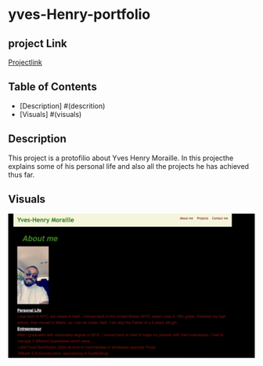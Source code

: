# yves-Henry-portfolio

## project Link

[Projectlink](https://ymoraille88.github.io/yves-Henry-portfolio/)

## Table of Contents
- [Description] #(descrition)
- [Visuals] #(visuals)

## Description
This project is a protofilio about Yves Henry Moraille. In this projecthe explains some of his personal life and also all the projects he has achieved thus far.

## Visuals
![YHM](./assets/images/Portfolio.png)